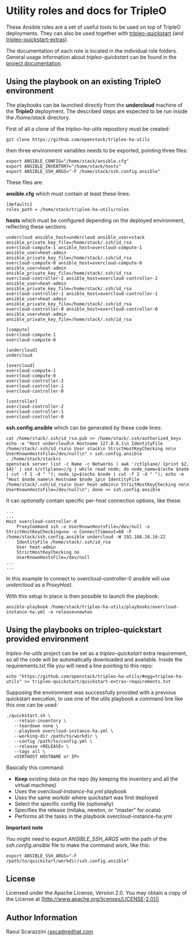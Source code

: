 Utility roles and docs for TripleO
==================================

These Ansible roles are a set of useful tools to be used on top of TripleO
deployments. They can also be used together with
[tripleo-quickstart](https://github.com/openstack/tripleo-quickstart) (and
[tripleo-quickstart-extras](https://github.com/openstack/tripleo-quickstart-extras)).

The documentation of each role is located in the individual role folders.
General usage information about *tripleo-quickstart* can be found in the
[project documentation](https://docs.openstack.org/tripleo-quickstart/latest/).

Using the playbook on an existing TripleO environment
-----------------------------------------------------

The playbooks can be launched directly from the **undercloud** machine of the
**TripleO** deployment. The described steps are expected to be run inside the
*/home/stack* directory.

First of all a clone of the *tripleo-ha-utils* repository must be
created:

    git clone https://github.com/openstack/tripleo-ha-utils

then three environment variables needs to be exported, pointing three files:

    export ANSIBLE_CONFIG="/home/stack/ansible.cfg"
    export ANSIBLE_INVENTORY="/home/stack/hosts"
    export ANSIBLE_SSH_ARGS="-F /home/stack/ssh.config.ansible"

These files are:

**ansible.cfg** which must contain at least these lines:

    [defaults]
    roles_path = /home/stack/tripleo-ha-utils/roles

**hosts** which must be configured depending on the deployed environment,
reflecting these sections:

    undercloud ansible_host=undercloud ansible_user=stack ansible_private_key_file=/home/stack/.ssh/id_rsa
    overcloud-compute-1 ansible_host=overcloud-compute-1 ansible_user=heat-admin ansible_private_key_file=/home/stack/.ssh/id_rsa
    overcloud-compute-0 ansible_host=overcloud-compute-0 ansible_user=heat-admin ansible_private_key_file=/home/stack/.ssh/id_rsa
    overcloud-controller-2 ansible_host=overcloud-controller-2 ansible_user=heat-admin ansible_private_key_file=/home/stack/.ssh/id_rsa
    overcloud-controller-1 ansible_host=overcloud-controller-1 ansible_user=heat-admin ansible_private_key_file=/home/stack/.ssh/id_rsa
    overcloud-controller-0 ansible_host=overcloud-controller-0 ansible_user=heat-admin ansible_private_key_file=/home/stack/.ssh/id_rsa

    [compute]
    overcloud-compute-1
    overcloud-compute-0

    [undercloud]
    undercloud

    [overcloud]
    overcloud-compute-1
    overcloud-compute-0
    overcloud-controller-2
    overcloud-controller-1
    overcloud-controller-0

    [controller]
    overcloud-controller-2
    overcloud-controller-1
    overcloud-controller-0

**ssh.config.ansible** which can be generated by these code lines:

    cat /home/stack/.ssh/id_rsa.pub >> /home/stack/.ssh/authorized_keys
    echo -e "Host undercloud\n Hostname 127.0.0.1\n IdentityFile /home/stack/.ssh/id_rsa\n User stack\n StrictHostKeyChecking no\n UserKnownHostsFile=/dev/null\n" > ssh.config.ansible
    . /home/stack/stackrc
    openstack server list -c Name -c Networks | awk '/ctlplane/ {print $2, $4}' | sed s/ctlplane=//g | while read node; do node_name=$(echo $node | cut -f 1 -d " "); node_ip=$(echo $node | cut -f 2 -d " "); echo -e "Host $node_name\n Hostname $node_ip\n IdentityFile /home/stack/.ssh/id_rsa\n User heat-admin\n StrictHostKeyChecking no\n UserKnownHostsFile=/dev/null\n"; done >> ssh.config.ansible


It can *optionally* contain specific per-host connection options, like these:

    ...
    ...
    Host overcloud-controller-0
        ProxyCommand ssh -o UserKnownHostsFile=/dev/null -o StrictHostKeyChecking=no -o ConnectTimeout=60 -F /home/stack/ssh.config.ansible undercloud -W 192.168.24.16:22
        IdentityFile /home/stack/.ssh/id_rsa
        User heat-admin
        StrictHostKeyChecking no
        UserKnownHostsFile=/dev/null
    ...
    ...

In this example to connect to overcloud-controller-0 ansible will use
*undercloud* as a *ProxyHost*.

With this setup in place is then possible to launch the playbook:

    ansible-playbook /home/stack/tripleo-ha-utils/playbooks/overcloud-instance-ha.yml -e release=newton

Using the playbooks on tripleo-quickstart provided environment
--------------------------------------------------------------

*tripleo-ha-utils* project can be set as a *tripleo-quickstart*
extra requirement, so all the code will be automatically downloaded and
available.
Inside the requirements.txt file you will need a line pointing to this repo:

    echo "https://github.com/openstack/tripleo-ha-utils/#egg=tripleo-ha-utils" >> tripleo-quickstart/quickstart-extras-requirements.txt

Supposing the environment was successfully provided with a previous quickstart
execution, to use one of the utils playbook a command line like this one can be
used:

    ./quickstart.sh \
       --retain-inventory \
       --teardown none \
       --playbook overcloud-instance-ha.yml \
       --working-dir /path/to/workdir \
       --config /path/to/config.yml \
       --release <RELEASE> \
       --tags all \
       <VIRTHOST HOSTNAME or IP>

Basically this command:

- **Keep** existing data on the repo (by keeping the inventory and all the
  virtual machines)
- Uses the *overcloud-instance-ha.yml* playbook
- Uses the same workdir where quickstart was first deployed
- Select the specific config file (optionally)
- Specifies the release (mitaka, newton, or “master” for ocata)
- Performs all the tasks in the playbook overcloud-instance-ha.yml

**Important note**

You might need to export *ANSIBLE_SSH_ARGS* with the path of the
*ssh.config.ansible* file to make the command work, like this:

    export ANSIBLE_SSH_ARGS="-F /path/to/quickstart/workdir/ssh.config.ansible"

License
-------

Licensed under the Apache License, Version 2.0. You may obtain a copy of the License at [http://www.apache.org/licenses/LICENSE-2.0]()

Author Information
------------------

Raoul Scarazzini <rasca@redhat.com>

